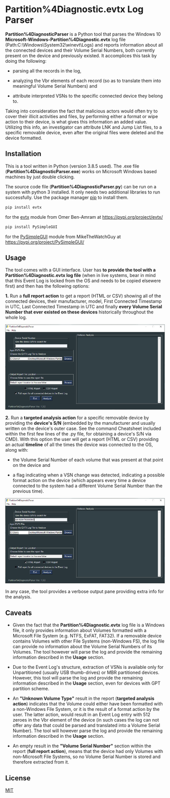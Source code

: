 # Partition%4Diagnostic.evtx Log Parser

**Partition%4DiagnosticParser** is a Python tool that parses the Windows 10 **Microsoft-Windows-Partition%4Diagnostic.evtx** log file (Path:C:\Windows\System32\winevt\Logs) and reports information about all the connected devices and their Volume Serial Numbers, both currently present on the device and previously existed. It accomplices this task by doing the following:

- parsing all the records in the log,

- analyzing the Vbr elements of each record (so as to translate them into meaningful Volume Serial Numbers) and

- attribute interpreted VSNs to the specific connected device they belong to.

Taking into consideration the fact that malicious actors would often try to cover their illicit activities and files, by performing either a format or wipe action to their device, is what gives this information an added value. Utilizing this info, an investigator can attribute LNK and Jump List files,  to a specific removable device, even after the original files were deleted and the device formatted. 

## Installation

This is a tool written in Python (version 3.8.5 used). The .exe file (**Partition%4DiagnosticParser.exe**) works on Microsoft Windows based machines by just double clicking.

The source code file (**Partition%4DiagnosticParser.py**) can be run on a system with python 3 installed. It only needs two additional libraries to run successfully. Use the package manager [pip](https://pip.pypa.io/en/stable/) to install them.

```bash
pip install evtx
```
for the [evtx](https://pypi.org/project/evtx/) module from Omer Ben-Amram at https://pypi.org/project/evtx/ 

```bash
pip install PySimpleGUI
```
for the [PySimpleGUI](https://pypi.org/project/PySimpleGUI/) module from  MikeTheWatchGuy at https://pypi.org/project/PySimpleGUI/

## Usage

The tool comes with a GUI interface. User has **to provide the tool with a Partition%4Diagnostic.evtx log file** (when in live systems, bear in mind that this Event Log is locked from the OS and needs to be copied elsewere first) and then has the following options:

**1.** Run a **full report action** to get a report (HTML or CSV) showing all of the connected devices, their manufacturer, model, First Connected Timestamp in UTC, Last Connected Timestamp in UTC and finally **every Volume Serial Number that ever existed on these devices** historically throughout the whole log.

![GitHub Logo](/CaptureFULL.PNG)

**2.** Run a **targeted analysis action** for a specific removable device by providing the **device's S/N** (embedded by the manufacturer and usually written on the device's outer case. See the command Cheatsheet included within the first few lines of the .py file, for obtaining a device's S/N via CMD). With this option the user will get a report (HTML or CSV) providing an actual **timeline** of all the times the device was connected to the OS, along with:

- the Volume Serial Number of each volume that was present at that point on the device and

- a flag indicating when a VSN change was detected, indicating a possible format action on the device (which appears every time a device connected to the system had a different Volume Serial Number than the previous time).

![GitHub Logo](/CaptureSN.PNG)

In any case, the tool provides a verbose output pane providing extra info for the analysis.

## Caveats

- Given the fact that the **Partition%4Diagnostic.evtx** log file is a Windows file, it only provides information about Volumes formatted with a Microsoft File System (e.g. NTFS, ExFAT, FAT32). If a removable device contains Volumes with other File Systems (non-Windows FS), the log file can provide no information about the Volume Serial Numbers of its Volumes. The tool however will parse the log and provide the remaining information described in the **Usage** section.

- Due to the Event Log's structure, extraction of VSNs is available only for Unpartitioned (usually USB thumb-drives) or MBR partitioned devices. However, this tool will parse the log and provide the remaining information described in the **Usage** section, even for devices with GPT partition scheme.


- An **"Unknown Volume Type"** result in the report (**targeted analysis action**) indicates that the Volume could either have been formatted with a non-Windows File System, or it is the result of a format action by the user. The latter action, would result in an Event Log entry with 512 zeroes in the Vbr element of the device (in such cases the log can not offer any data that could be parsed and translated into a Volume Serial Number). The tool will however parse the log and provide the remaining information described in the **Usage** section.

- An empty result in the **"Volume Serial Number"** section within the report (**full report action**), means that the device had only Volumes with non-Microsoft File Systems, so no Volume Serial Number is stored and therefore extracted from it.


## License
[MIT](https://github.com/theAtropos4n6/Partition-4DiagnosticParser/blob/main/LICENSE)
